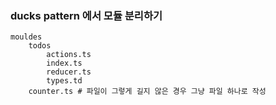 ### ducks pattern 에서 모듈 분리하기

```
mouldes
    todos
        actions.ts
        index.ts
        reducer.ts
        types.td
    counter.ts # 파일이 그렇게 길지 않은 경우 그냥 파일 하나로 작성
```
